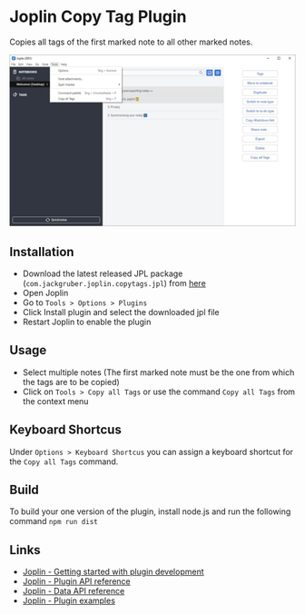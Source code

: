# Joplin Copy Tag Plugin

Copies all tags of the first marked note to all other marked notes.

<img src=img/main.jpg>

## Installation

- Download the latest released JPL package (`com.jackgruber.joplin.copytags.jpl`) from [here](https://github.com/JackGruber/joplin-plugin-copytags/releases/latest)
- Open Joplin
- Go to `Tools > Options > Plugins`
- Click Install plugin and select the downloaded jpl file
- Restart Joplin to enable the plugin

## Usage

- Select multiple notes (The first marked note must be the one from which the tags are to be copied)
- Click on `Tools > Copy all Tags` or use the command `Copy all Tags` from the context menu

## Keyboard Shortcus

Under `Options > Keyboard Shortcus` you can assign a keyboard shortcut for the `Copy all Tags` command.

## Build

To build your one version of the plugin, install node.js and run the following command `npm run dist`

## Links

- [Joplin - Getting started with plugin development](https://joplinapp.org/api/get_started/plugins/)
- [Joplin - Plugin API reference](https://joplinapp.org/api/references/plugin_api/classes/joplin.html)
- [Joplin - Data API reference](https://joplinapp.org/api/references/rest_api/)
- [Joplin - Plugin examples](https://github.com/laurent22/joplin/tree/dev/packages/app-cli/tests/support/plugins)
